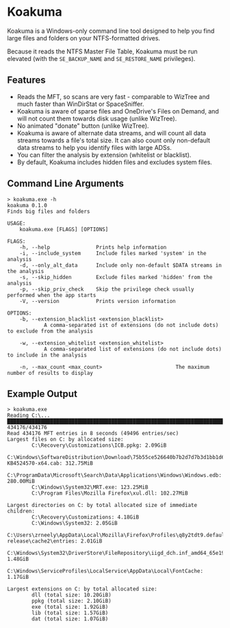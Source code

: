 # Koakuma

Koakuma is a Windows-only command line tool designed to help you find large files and folders on your NTFS-formatted drives.

Because it reads the NTFS Master File Table, Koakuma must be run elevated (with the `SE_BACKUP_NAME` and `SE_RESTORE_NAME` privileges).

## Features

* Reads the MFT, so scans are very fast - comparable to WizTree and much faster than WinDirStat or SpaceSniffer.
* Koakuma is aware of sparse files and OneDrive's Files on Demand, and will not count them towards disk usage (unlike WizTree).
* No animated "donate" button (unlike WizTree).
* Koakuma is aware of alternate data streams, and will count all data streams towards a file's total size. It can also count only non-default data streams to help you identify files with large ADSs.
* You can filter the analysis by extension (whitelist or blacklist).
* By default, Koakuma includes hidden files and excludes system files.

## Command Line Arguments

```
> koakuma.exe -h
koakuma 0.1.0
Finds big files and folders

USAGE:
    koakuma.exe [FLAGS] [OPTIONS]

FLAGS:
    -h, --help               Prints help information
    -i, --include_system     Include files marked 'system' in the analysis
    -d, --only_alt_data      Include only non-default $DATA streams in the analysis
    -s, --skip_hidden        Exclude files marked 'hidden' from the analysis
    -p, --skip_priv_check    Skip the privilege check usually performed when the app starts
    -V, --version            Prints version information

OPTIONS:
    -b, --extension_blacklist <extension_blacklist>
            A comma-separated ist of extensions (do not include dots) to exclude from the analysis

    -w, --extension_whitelist <extension_whitelist>
            A comma-separated list of extensions (do not include dots) to include in the analysis

    -n, --max_count <max_count>                        The maximum number of results to display
```

## Example Output

```
> koakuma.exe
Reading C:\...
████████████████████████████████████████████████████████████████████████████████████████████████████████ 434176/434176
Read 434176 MFT entries in 8 seconds (49496 entries/sec)
Largest files on C: by allocated size:
        C:\Recovery\Customizations\ICB.ppkg: 2.09GiB
        C:\Windows\SoftwareDistribution\Download\75b55ce526640b7b2d7d7b3d1bb1d62e\Windows10.0-KB4524570-x64.cab: 312.75MiB
        C:\ProgramData\Microsoft\Search\Data\Applications\Windows\Windows.edb: 280.00MiB
        C:\Windows\System32\MRT.exe: 123.25MiB
        C:\Program Files\Mozilla Firefox\xul.dll: 102.27MiB

Largest directories on C: by total allocated size of immediate children:
        C:\Recovery\Customizations: 4.18GiB
        C:\Windows\System32: 2.05GiB
        C:\Users\zrneely\AppData\Local\Mozilla\Firefox\Profiles\q8y2tdt9.default-release\cache2\entries: 2.01GiB
        C:\Windows\System32\DriverStore\FileRepository\iigd_dch.inf_amd64_65e19dc65ea77797: 1.48GiB
        C:\Windows\ServiceProfiles\LocalService\AppData\Local\FontCache: 1.17GiB

Largest extensions on C: by total allocated size:
        dll (total size: 10.20GiB)
        ppkg (total size: 2.10GiB)
        exe (total size: 1.92GiB)
        lib (total size: 1.57GiB)
        dat (total size: 1.07GiB)
```